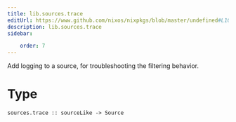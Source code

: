 ```yaml
---
title: lib.sources.trace
editUrl: https://www.github.com/nixos/nixpkgs/blob/master/undefined#L109C5
description: lib.sources.trace
sidebar:

    order: 7
---
```


Add logging to a source, for troubleshooting the filtering behavior.

# Type

```
sources.trace :: sourceLike -> Source
```



